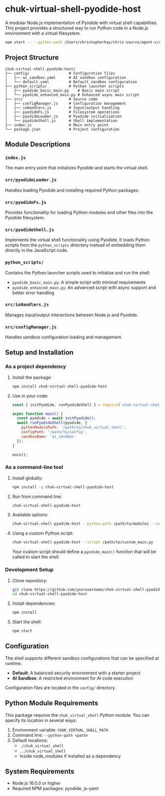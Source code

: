 # chuk-virtual-shell-pyodide-host

A modular Node.js implementation of Pyodide with virtual shell capabilities. This project provides a structured way to run Python code in a Node.js environment with a virtual filesystem.

```bash
npm start -- --python-path /Users/christopherhay/chris-source/agent-x/chuk-virtual-shell
```

## Project Structure

```
chuk-virtual-shell-pyodide-host/
├── config/                  # Configuration files
│   ├── ai_sandbox.yaml      # AI sandbox configuration
│   └── default.yaml         # Default sandbox configuration
├── python_scripts/          # Python launcher scripts
│   ├── pyodide_basic_main.py    # Basic main script
│   └── pyodide_enhanced_main.py # Enhanced async main script
├── src/                     # Source code
│   ├── configManager.js     # Configuration management
│   ├── ioHandlers.js        # Input/output handling
│   ├── pyodideFs.js         # Filesystem operations
│   ├── pyodideLoader.js     # Pyodide initialization
│   └── pyodideShell.js      # Shell implementation
├── index.js                 # Main entry point
└── package.json             # Project configuration
```

## Module Descriptions

### `index.js`
The main entry point that initializes Pyodide and starts the virtual shell.

### `src/pyodideLoader.js`
Handles loading Pyodide and installing required Python packages.

### `src/pyodideFs.js`
Provides functionality for loading Python modules and other files into the Pyodide filesystem.

### `src/pyodideShell.js`
Implements the virtual shell functionality using Pyodide. It loads Python scripts from the `python_scripts` directory instead of embedding them directly in the JavaScript code.

### `python_scripts/`
Contains the Python launcher scripts used to initialize and run the shell:
- `pyodide_basic_main.py`: A simple script with minimal requirements
- `pyodide_enhanced_main.py`: An advanced script with async support and better error handling

### `src/ioHandlers.js`
Manages input/output interactions between Node.js and Pyodide.

### `src/configManager.js`
Handles sandbox configuration loading and management.

## Setup and Installation

### As a project dependency

1. Install the package:
   ```bash
   npm install chuk-virtual-shell-pyodide-host
   ```

2. Use in your code:
   ```javascript
   const { initPyodide, runPyodideShell } = require('chuk-virtual-shell-pyodide-host');

   async function main() {
     const pyodide = await initPyodide();
     await runPyodideShell(pyodide, {
       pythonModulePath: '/path/to/chuk_virtual_shell',
       configPath: '/path/to/config',
       sandboxName: 'ai_sandbox'
     });
   }

   main();
   ```

### As a command-line tool

1. Install globally:
   ```bash
   npm install -g chuk-virtual-shell-pyodide-host
   ```

2. Run from command line:
   ```bash
   chuk-virtual-shell-pyodide-host
   ```

3. Available options:
   ```bash
   chuk-virtual-shell-pyodide-host --python-path /path/to/modules --config-path /path/to/config --sandbox my_sandbox
   ```

4. Using a custom Python script:
   ```bash
   chuk-virtual-shell-pyodide-host --script /path/to/custom_main.py
   ```
   
   Your custom script should define a `pyodide_main()` function that will be called to start the shell.

### Development Setup

1. Clone repository:
   ```bash
   git clone https://github.com/yourusername/chuk-virtual-shell-pyodide-host.git
   cd chuk-virtual-shell-pyodide-host
   ```

2. Install dependencies:
   ```bash
   npm install
   ```

3. Start the shell:
   ```bash
   npm start
   ```

## Configuration

The shell supports different sandbox configurations that can be specified at runtime:

- **Default**: A balanced security environment with a starter project
- **AI Sandbox**: A restricted environment for AI code execution

Configuration files are located in the `config/` directory.

## Python Module Requirements

This package requires the `chuk_virtual_shell` Python module. You can specify its location in several ways:

1. Environment variable: `CHUK_VIRTUAL_SHELL_PATH`
2. Command line: `--python-path <path>`
3. Default locations:
   - `./chuk_virtual_shell`
   - `../chuk_virtual_shell`
   - Inside node_modules if installed as a dependency

## System Requirements

- Node.js 16.0.0 or higher
- Required NPM packages: pyodide, js-yaml